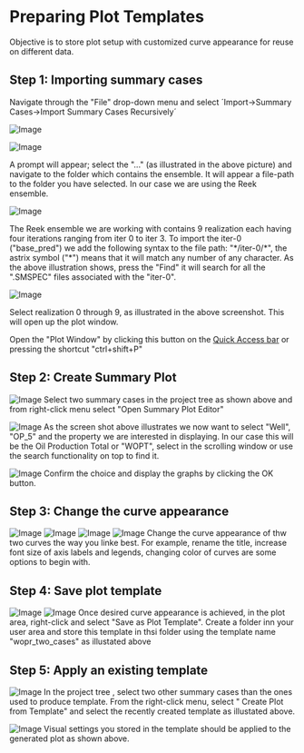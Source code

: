 # Preparing Plot Templates
Objective is to store plot setup with customized curve appearance for reuse on different data.


## Step 1: Importing summary cases

Navigate through the "File" drop-down menu and select ´Import->Summary Cases->Import Summary Cases Recursively´

![Image](./Resources/Pictures/import_recursively.png)

![Image](./Resources/Pictures/file_location.png)

A prompt will appear; select the "..." (as illustrated in the above picture) and navigate to the folder which contains the ensemble. It will appear a file-path to the folder you have selected. In our case we are using the Reek ensemble.

![Image](Resources/Pictures/import_recursively.png)

The Reek ensemble we are working with contains 9 realization each having four iterations ranging from iter 0 to iter 3. To import the iter-0 ("base_pred") we add the following syntax to the file path: "\*/iter-0/\*", the astrix symbol ("\*") means that it will match any number of any character. As the above illustration shows, press the "Find" it will search for all the ".SMSPEC" files associated with the "iter-0".

![Image](Resources/Pictures/select_ensemble.png)

Select realization 0 through 9, as illustrated in the above screenshot. This will open up the plot window.

Open the "Plot Window" by clicking this button on the [Quick Access bar](../graphical-user-interface/graphical-user-interface.md#quick-access-buttons) or pressing the shortcut "ctrl+shift+P"


## Step 2: Create Summary Plot
![Image](Resources/Pictures/select_twocases.png)
Select two summary cases in the project tree as shown above and from right-click menu select "Open Summary Plot Editor" 

![Image](Resources/Pictures/summaryplot_editor.png)
As the screen shot above illustrates we now want to select "Well", "OP_5" and the property we are interested in displaying. In our case this will be the Oil Production Total or "WOPT", select in the scrolling window or use the search functionality on top to find it.

![Image](Resources/Pictures/press_ok.png)
Confirm the choice and display the graphs by clicking the OK button.

## Step 3: Change the curve appearance
![Image](Resources/Pictures/change_title.png)
![Image](Resources/Pictures/change_color.png)
![Image](Resources/Pictures/change_axis.png)
![Image](Resources/Pictures/change_font.png)
Change the curve appearance of thw two curves the way you linke best. For example, rename the title, increase font size of axis labels and legends, changing color of curves are some options to begin with.

## Step 4: Save plot template

![Image](Resources/Pictures/save_template.png)
![Image](Resources/Pictures/name_template.png)
Once desired curve appearance is achieved, in the plot area, right-click and select "Save as Plot Template". Create a folder inn your user area and store this template in thsi folder using the template name "wopr_two_cases" as illustated above


## Step 5: Apply an existing template
![Image](Resources/Pictures/apply_template.png)
In the project tree , select two other summary cases than the ones used to produce template. From the right-click menu, select " Create Plot from Template" and select the recently created template as illustated above.

![Image](Resources/Pictures/test_template.png)
Visual settings you stored in the template should be applied to the generated plot as shown above.


